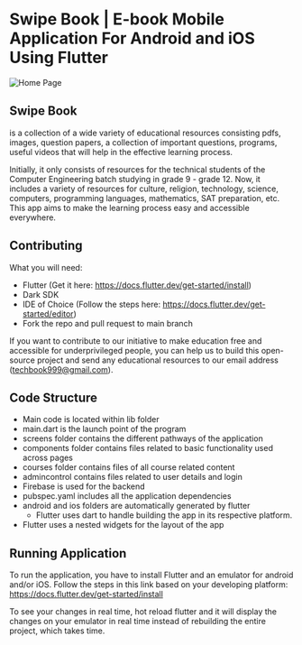 # Swipe Book | E-book Mobile Application For Android and iOS Using Flutter

![Home Page](https://user-images.githubusercontent.com/35656849/178311023-09d85a20-bb46-4b07-8f28-4014f8bcad47.png)

## Swipe Book 
is a collection of a wide variety of educational resources consisting pdfs, images, question papers, a collection of important questions, programs, useful videos that will help in the effective learning process. 

Initially, it only consists of resources for the technical students of the Computer Engineering batch studying in grade 9 - grade 12. Now, it includes a variety of resources for culture, religion, technology, science, computers, programming languages, mathematics, SAT preparation, etc. This app aims to make the learning process easy and accessible everywhere.

## Contributing

What you will need:
* Flutter (Get it here: https://docs.flutter.dev/get-started/install)
* Dark SDK
* IDE of Choice (Follow the steps here: https://docs.flutter.dev/get-started/editor)
* Fork the repo and pull request to main branch

If you want to contribute to our initiative to make education free and accessible for underprivileged people, you can help us to build this open-source project and send any educational resources to our email address (techbook999@gmail.com).

## Code Structure 

* Main code is located within lib folder
* main.dart is the launch point of the program
* screens folder contains the different pathways of the application
* components folder contains files related to basic functionality used across pages
* courses folder contains files of all course related content
* admincontrol contains files related to user details and login
* Firebase is used for the backend
* pubspec.yaml includes all the application dependencies
* android and ios folders are automatically generated by flutter
  * Flutter uses dart to handle building the app in its respective platform. 
* Flutter uses a nested widgets for the layout of the app

## Running Application

To run the application, you have to install Flutter and an emulator for android and/or iOS. 
Follow the steps in this link based on your developing platform:
https://docs.flutter.dev/get-started/install

To see your changes in real time, hot reload flutter and it will display the changes on your emulator in real time instead of rebuilding the entire project, which takes time. 


